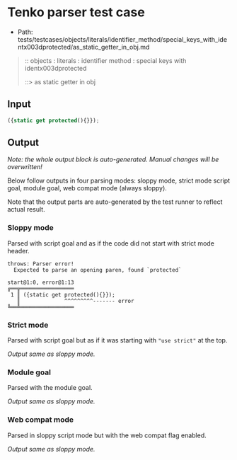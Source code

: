 # Tenko parser test case

- Path: tests/testcases/objects/literals/identifier_method/special_keys_with_identx003dprotected/as_static_getter_in_obj.md

> :: objects : literals : identifier method : special keys with identx003dprotected
>
> ::> as static getter in obj

## Input

`````js
({static get protected(){}});
`````

## Output

_Note: the whole output block is auto-generated. Manual changes will be overwritten!_

Below follow outputs in four parsing modes: sloppy mode, strict mode script goal, module goal, web compat mode (always sloppy).

Note that the output parts are auto-generated by the test runner to reflect actual result.

### Sloppy mode

Parsed with script goal and as if the code did not start with strict mode header.

`````
throws: Parser error!
  Expected to parse an opening paren, found `protected`

start@1:0, error@1:13
╔══╦═════════════════
 1 ║ ({static get protected(){}});
   ║              ^^^^^^^^^------- error
╚══╩═════════════════

`````

### Strict mode

Parsed with script goal but as if it was starting with `"use strict"` at the top.

_Output same as sloppy mode._

### Module goal

Parsed with the module goal.

_Output same as sloppy mode._

### Web compat mode

Parsed in sloppy script mode but with the web compat flag enabled.

_Output same as sloppy mode._
